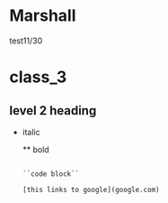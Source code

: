 # Marshall
test11/30
# class_3

## level 2 heading
 * italic

   ** bold
   ~~~

   ``code block``

   [this links to google](google.com)

   
